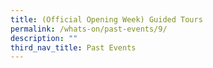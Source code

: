 ```yaml
---
title: (Official Opening Week) Guided Tours
permalink: /whats-on/past-events/9/
description: ""
third_nav_title: Past Events
---
```

